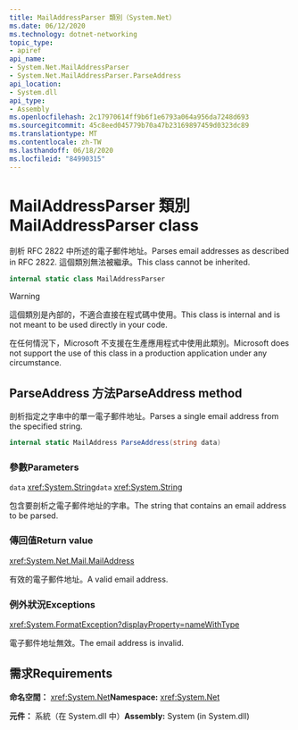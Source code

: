 ```yaml
---
title: MailAddressParser 類別（System.Net）
ms.date: 06/12/2020
ms.technology: dotnet-networking
topic_type:
- apiref
api_name:
- System.Net.MailAddressParser
- System.Net.MailAddressParser.ParseAddress
api_location:
- System.dll
api_type:
- Assembly
ms.openlocfilehash: 2c17970614ff9b6f1e6793a064a956da7248d693
ms.sourcegitcommit: 45c8eed045779b70a47b23169897459d0323dc89
ms.translationtype: MT
ms.contentlocale: zh-TW
ms.lasthandoff: 06/18/2020
ms.locfileid: "84990315"
---
```

# <a name="mailaddressparser-class"></a><span data-ttu-id="483a6-102">MailAddressParser 類別</span><span class="sxs-lookup"><span data-stu-id="483a6-102">MailAddressParser class</span></span>

<span data-ttu-id="483a6-103">剖析 RFC 2822 中所述的電子郵件地址。</span><span class="sxs-lookup"><span data-stu-id="483a6-103">Parses email addresses as described in RFC 2822.</span></span> <span data-ttu-id="483a6-104">這個類別無法被繼承。</span><span class="sxs-lookup"><span data-stu-id="483a6-104">This class cannot be inherited.</span></span>

```csharp
internal static class MailAddressParser
```

> [!WARNING]
> <span data-ttu-id="483a6-105">這個類別是內部的，不適合直接在程式碼中使用。</span><span class="sxs-lookup"><span data-stu-id="483a6-105">This class is internal and is not meant to be used directly in your code.</span></span>
>
> <span data-ttu-id="483a6-106">在任何情況下，Microsoft 不支援在生產應用程式中使用此類別。</span><span class="sxs-lookup"><span data-stu-id="483a6-106">Microsoft does not support the use of this class in a production application under any circumstance.</span></span>

## <a name="parseaddress-method"></a><span data-ttu-id="483a6-107">ParseAddress 方法</span><span class="sxs-lookup"><span data-stu-id="483a6-107">ParseAddress method</span></span>

<span data-ttu-id="483a6-108">剖析指定之字串中的單一電子郵件地址。</span><span class="sxs-lookup"><span data-stu-id="483a6-108">Parses a single email address from the specified string.</span></span>

```csharp
internal static MailAddress ParseAddress(string data)
```

### <a name="parameters"></a><span data-ttu-id="483a6-109">參數</span><span class="sxs-lookup"><span data-stu-id="483a6-109">Parameters</span></span>

<span data-ttu-id="483a6-110">`data` <xref:System.String></span><span class="sxs-lookup"><span data-stu-id="483a6-110">`data` <xref:System.String></span></span>

<span data-ttu-id="483a6-111">包含要剖析之電子郵件地址的字串。</span><span class="sxs-lookup"><span data-stu-id="483a6-111">The string that contains an email address to be parsed.</span></span>

### <a name="return-value"></a><span data-ttu-id="483a6-112">傳回值</span><span class="sxs-lookup"><span data-stu-id="483a6-112">Return value</span></span>

<xref:System.Net.Mail.MailAddress>

<span data-ttu-id="483a6-113">有效的電子郵件地址。</span><span class="sxs-lookup"><span data-stu-id="483a6-113">A valid email address.</span></span>

### <a name="exceptions"></a><span data-ttu-id="483a6-114">例外狀況</span><span class="sxs-lookup"><span data-stu-id="483a6-114">Exceptions</span></span>

<xref:System.FormatException?displayProperty=nameWithType>

<span data-ttu-id="483a6-115">電子郵件地址無效。</span><span class="sxs-lookup"><span data-stu-id="483a6-115">The email address is invalid.</span></span>

## <a name="requirements"></a><span data-ttu-id="483a6-116">需求</span><span class="sxs-lookup"><span data-stu-id="483a6-116">Requirements</span></span>

<span data-ttu-id="483a6-117">**命名空間：** <xref:System.Net></span><span class="sxs-lookup"><span data-stu-id="483a6-117">**Namespace:** <xref:System.Net></span></span>

<span data-ttu-id="483a6-118">**元件：** 系統（在 System.dll 中）</span><span class="sxs-lookup"><span data-stu-id="483a6-118">**Assembly:** System (in System.dll)</span></span>
